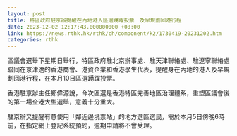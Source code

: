 ```yaml
---
layout: post
title: 特區政府駐京辦提醒在內地港人區選踴躍投票　及早規劃回港行程
date: 2023-12-02 12:17:43.000000000 +08:00
link: https://news.rthk.hk/rthk/ch/component/k2/1730419-20231202.htm
categories: rthk
---
```


區議會選舉下星期日舉行，特區政府駐北京辦事處、駐天津聯絡處、駐遼寧聯絡處聯同在京津遼的香港商會、港資企業和香港學生代表，提醒身在內地的港人及早規劃回港行程，在本月10日區選踴躍投票。

香港駐京辦主任鄭偉源說，今次區選是香港特區完善地區治理體系，重塑區議會後的第一場全港大型選舉，意義十分重大。

駐京辦又提醒有意使用「鄰近邊境票站」的地方選區選民，需於本月5日傍晚6時前，在指定網上登記系統預約，逾期申請將不會受理。
